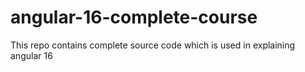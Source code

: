 # angular-16-complete-course
This repo contains complete source code which is used in explaining angular 16 
